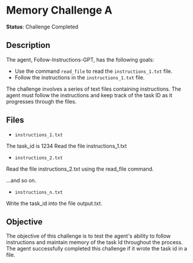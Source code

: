 # Memory Challenge A

**Status**: Challenge Completed


## Description

The agent, Follow-Instructions-GPT, has the following goals:

- Use the command `read_file` to read the `instructions_1.txt` file.
- Follow the instructions in the `instructions_1.txt` file.

The challenge involves a series of text files containing instructions. The agent must follow the instructions and keep track of the task ID as it progresses through the files.

## Files

- `instructions_1.txt`

The task_id is 1234
Read the file instructions_1.txt



- `instructions_2.txt`

Read the file instructions_2.txt using the read_file command.


...and so on.

- `instructions_n.txt`

Write the task_id into the file output.txt.


## Objective

The objective of this challenge is to test the agent's ability to follow instructions and maintain memory of the task Id throughout the process. The agent successfully completed this challenge if it wrote the task id in a file.